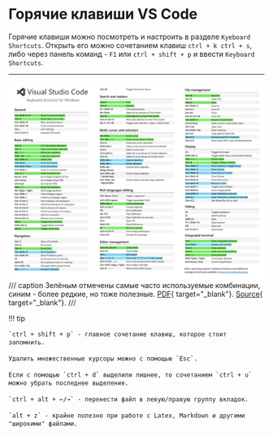 # Горячие клавиши VS Code

Горячие клавиши можно посмотреть и настроить в разделе `Kyeboard Shortcuts`. Открыть его можно сочетанием клавиш `ctrl + k ctrl + s`, либо через панель команд - `F1` или `ctrl + shift + p` и ввести `Keyboard Shortcuts`.

****

![Сочетания клавиш VS Code](attachments/vscode-keyboard-shortcuts.png)
/// caption
Зелёным отмечены самые часто используемые комбинации, синим - более редкие, но тоже полезные. [PDF](attachments/vscode-keyboard-shortcuts.pdf){ target="_blank"}. [Source](https://code.visualstudio.com/shortcuts/keyboard-shortcuts-windows.pdf){ target="_blank"}.
///

!!! tip

    `ctrl + shift + p` - главное сочетание клавиш, которое стоит запомнить.

    Удалить множественные курсоры можно с помощью `Esc`.

    Если с помощью `ctrl + d` выделили лишнее, то сочетанием `ctrl + u` можно убрать последнее выделение.

    `ctrl + alt + ←/→` - перенести файл в левую/правую группу вкладок.

    `alt + z` - крайне полезно при работе с Latex, Markdown и другими "широкими" файлами.

